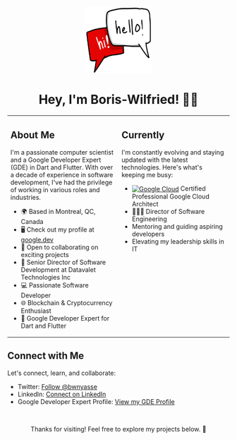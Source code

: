 <!-- Header Section -->
<div align="center">
<img src="hello.png" width="150" height="150" alt="hi">
<h1>Hey, I'm Boris-Wilfried! 👋🏾</h1>
</div>

<!-- Two-Column Table -->
<table style="width:100%">
<tr>
<td valign="top" width="50%">
<!-- Introduction Section -->
<h2>About Me</h2>

I'm a passionate computer scientist and a Google Developer Expert (GDE) in Dart and Flutter. With over a decade of experience in software development, I've had the privilege of working in various roles and industries.

- 🌍 Based in Montreal, QC, Canada
- 🖥️ Check out my profile at [google.dev](https://g.dev/bwnyasse)
- 🤝 Open to collaborating on exciting projects
- 💼 Senior Director of Software Development at Datavalet Technologies Inc
- 💻 Passionate Software Developer
- 🌐 Blockchain & Cryptocurrency Enthusiast
- 🚀 Google Developer Expert for Dart and Flutter
</td>
<td valign="top" width="50%">
<!-- Current Focus Section -->
<h2>Currently</h2>

I'm constantly evolving and staying updated with the latest technologies. Here's what's keeping me busy:

- [<img src="https://cloud.google.com/_static/cloud/images/social-icon-google-cloud-1200-630.png" height="30em" align="center" alt="Google Cloud" title="Google Cloud"/>](https://cloud.google.com/) Certified Professional Google Cloud Architect
- 👨🏾‍💻 Director of Software Engineering
- Mentoring and guiding aspiring developers
- Elevating my leadership skills in IT
</td>
</tr>
</table>

<!-- Redesigned Connect Section -->
<div align="left">
<h2>Connect with Me</h2>

Let's connect, learn, and collaborate:

- Twitter: [Follow @bwnyasse](https://twitter.com/bwnyasse)
- LinkedIn: [Connect on LinkedIn](https://www.linkedin.com/in/bwnyasse)
- Google Developer Expert Profile: [View my GDE Profile](https://developers.google.com/community/experts/directory/profile/profile-boriswilfried_nyasse)
</div>

<!-- Footer Section -->
<div align="center">
<br>
<p>Thanks for visiting! Feel free to explore my projects below. 🚀</p>
</div>
